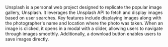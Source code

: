 Unsplash is a personal web project designed to replicate the popular image gallery, Unsplash. It leverages the Unsplash API to fetch and display images based on user searches. Key features include displaying images along with the photographer's name and location where the photo was taken. When an image is clicked, it opens in a modal with a slider, allowing users to navigate through images smoothly. Additionally, a download button enables users to save images directly.
